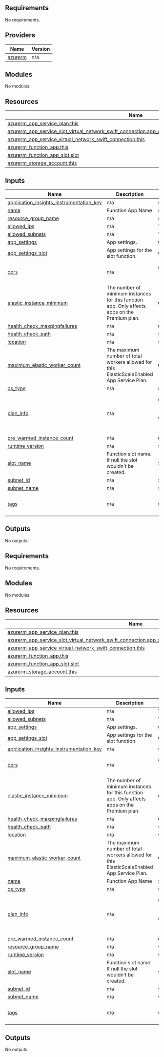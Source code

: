 ## Requirements

No requirements.

## Providers

| Name | Version |
|------|---------|
| <a name="provider_azurerm"></a> [azurerm](#provider\_azurerm) | n/a |

## Modules

No modules.

## Resources

| Name | Type |
|------|------|
| [azurerm_app_service_plan.this](https://registry.terraform.io/providers/hashicorp/azurerm/latest/docs/resources/app_service_plan) | resource |
| [azurerm_app_service_slot_virtual_network_swift_connection.app_service_slot_virtual_network_swift_connection](https://registry.terraform.io/providers/hashicorp/azurerm/latest/docs/resources/app_service_slot_virtual_network_swift_connection) | resource |
| [azurerm_app_service_virtual_network_swift_connection.this](https://registry.terraform.io/providers/hashicorp/azurerm/latest/docs/resources/app_service_virtual_network_swift_connection) | resource |
| [azurerm_function_app.this](https://registry.terraform.io/providers/hashicorp/azurerm/latest/docs/resources/function_app) | resource |
| [azurerm_function_app_slot.slot](https://registry.terraform.io/providers/hashicorp/azurerm/latest/docs/resources/function_app_slot) | resource |
| [azurerm_storage_account.this](https://registry.terraform.io/providers/hashicorp/azurerm/latest/docs/resources/storage_account) | resource |

## Inputs

| Name | Description | Type | Default | Required |
|------|-------------|------|---------|:--------:|
| <a name="input_application_insights_instrumentation_key"></a> [application\_insights\_instrumentation\_key](#input\_application\_insights\_instrumentation\_key) | n/a | `string` | n/a | yes |
| <a name="input_name"></a> [name](#input\_name) | Function App Name | `string` | n/a | yes |
| <a name="input_resource_group_name"></a> [resource\_group\_name](#input\_resource\_group\_name) | n/a | `string` | n/a | yes |
| <a name="input_allowed_ips"></a> [allowed\_ips](#input\_allowed\_ips) | n/a | `list(string)` | `[]` | no |
| <a name="input_allowed_subnets"></a> [allowed\_subnets](#input\_allowed\_subnets) | n/a | `list(string)` | `[]` | no |
| <a name="input_app_settings"></a> [app\_settings](#input\_app\_settings) | App settings. | `map(any)` | `{}` | no |
| <a name="input_app_settings_slot"></a> [app\_settings\_slot](#input\_app\_settings\_slot) | App settings for the slot function. | `map(any)` | `{}` | no |
| <a name="input_cors"></a> [cors](#input\_cors) | n/a | <pre>object({<br>    allowed_origins = list(string)<br>  })</pre> | `null` | no |
| <a name="input_elastic_instance_minimum"></a> [elastic\_instance\_minimum](#input\_elastic\_instance\_minimum) | The number of minimum instances for this function app. Only affects apps on the Premium plan. | `number` | `1` | no |
| <a name="input_health_check_maxpingfailures"></a> [health\_check\_maxpingfailures](#input\_health\_check\_maxpingfailures) | n/a | `number` | `10` | no |
| <a name="input_health_check_path"></a> [health\_check\_path](#input\_health\_check\_path) | n/a | `string` | `null` | no |
| <a name="input_location"></a> [location](#input\_location) | n/a | `string` | `"westeurope"` | no |
| <a name="input_maximum_elastic_worker_count"></a> [maximum\_elastic\_worker\_count](#input\_maximum\_elastic\_worker\_count) | The maximum number of total workers allowed for this ElasticScaleEnabled App Service Plan. | `number` | `1` | no |
| <a name="input_os_type"></a> [os\_type](#input\_os\_type) | n/a | `string` | `"linux"` | no |
| <a name="input_plan_info"></a> [plan\_info](#input\_plan\_info) | n/a | <pre>object({<br>    kind     = string<br>    sku_tier = string<br>    sku_size = string<br>    capacity = number<br>  })</pre> | <pre>{<br>  "capacity": 1,<br>  "kind": "elastic",<br>  "sku_size": "EP1",<br>  "sku_tier": "ElasticPremium"<br>}</pre> | no |
| <a name="input_pre_warmed_instance_count"></a> [pre\_warmed\_instance\_count](#input\_pre\_warmed\_instance\_count) | n/a | `number` | `1` | no |
| <a name="input_runtime_version"></a> [runtime\_version](#input\_runtime\_version) | n/a | `string` | `"~3"` | no |
| <a name="input_slot_name"></a> [slot\_name](#input\_slot\_name) | Function slot name. If null the slot wouldn't be created. | `string` | `null` | no |
| <a name="input_subnet_id"></a> [subnet\_id](#input\_subnet\_id) | n/a | `string` | `null` | no |
| <a name="input_subnet_name"></a> [subnet\_name](#input\_subnet\_name) | n/a | `string` | `null` | no |
| <a name="input_tags"></a> [tags](#input\_tags) | n/a | `map(any)` | <pre>{<br>  "CreatedBy": "Terraform"<br>}</pre> | no |

## Outputs

No outputs.
<!-- BEGINNING OF PRE-COMMIT-TERRAFORM DOCS HOOK -->
## Requirements

No requirements.

## Modules

No modules.

## Resources

| Name | Type |
|------|------|
| [azurerm_app_service_plan.this](https://registry.terraform.io/providers/hashicorp/azurerm/latest/docs/resources/app_service_plan) | resource |
| [azurerm_app_service_slot_virtual_network_swift_connection.app_service_slot_virtual_network_swift_connection](https://registry.terraform.io/providers/hashicorp/azurerm/latest/docs/resources/app_service_slot_virtual_network_swift_connection) | resource |
| [azurerm_app_service_virtual_network_swift_connection.this](https://registry.terraform.io/providers/hashicorp/azurerm/latest/docs/resources/app_service_virtual_network_swift_connection) | resource |
| [azurerm_function_app.this](https://registry.terraform.io/providers/hashicorp/azurerm/latest/docs/resources/function_app) | resource |
| [azurerm_function_app_slot.slot](https://registry.terraform.io/providers/hashicorp/azurerm/latest/docs/resources/function_app_slot) | resource |
| [azurerm_storage_account.this](https://registry.terraform.io/providers/hashicorp/azurerm/latest/docs/resources/storage_account) | resource |

## Inputs

| Name | Description | Type | Default | Required |
|------|-------------|------|---------|:--------:|
| <a name="input_allowed_ips"></a> [allowed\_ips](#input\_allowed\_ips) | n/a | `list(string)` | `[]` | no |
| <a name="input_allowed_subnets"></a> [allowed\_subnets](#input\_allowed\_subnets) | n/a | `list(string)` | `[]` | no |
| <a name="input_app_settings"></a> [app\_settings](#input\_app\_settings) | App settings. | `map(any)` | `{}` | no |
| <a name="input_app_settings_slot"></a> [app\_settings\_slot](#input\_app\_settings\_slot) | App settings for the slot function. | `map(any)` | `{}` | no |
| <a name="input_application_insights_instrumentation_key"></a> [application\_insights\_instrumentation\_key](#input\_application\_insights\_instrumentation\_key) | n/a | `string` | n/a | yes |
| <a name="input_cors"></a> [cors](#input\_cors) | n/a | <pre>object({<br>    allowed_origins = list(string)<br>  })</pre> | `null` | no |
| <a name="input_elastic_instance_minimum"></a> [elastic\_instance\_minimum](#input\_elastic\_instance\_minimum) | The number of minimum instances for this function app. Only affects apps on the Premium plan. | `number` | `1` | no |
| <a name="input_health_check_maxpingfailures"></a> [health\_check\_maxpingfailures](#input\_health\_check\_maxpingfailures) | n/a | `number` | `10` | no |
| <a name="input_health_check_path"></a> [health\_check\_path](#input\_health\_check\_path) | n/a | `string` | `null` | no |
| <a name="input_location"></a> [location](#input\_location) | n/a | `string` | `"westeurope"` | no |
| <a name="input_maximum_elastic_worker_count"></a> [maximum\_elastic\_worker\_count](#input\_maximum\_elastic\_worker\_count) | The maximum number of total workers allowed for this ElasticScaleEnabled App Service Plan. | `number` | `1` | no |
| <a name="input_name"></a> [name](#input\_name) | Function App Name | `string` | n/a | yes |
| <a name="input_os_type"></a> [os\_type](#input\_os\_type) | n/a | `string` | `"linux"` | no |
| <a name="input_plan_info"></a> [plan\_info](#input\_plan\_info) | n/a | <pre>object({<br>    kind     = string<br>    sku_tier = string<br>    sku_size = string<br>    capacity = number<br>  })</pre> | <pre>{<br>  "capacity": 1,<br>  "kind": "elastic",<br>  "sku_size": "EP1",<br>  "sku_tier": "ElasticPremium"<br>}</pre> | no |
| <a name="input_pre_warmed_instance_count"></a> [pre\_warmed\_instance\_count](#input\_pre\_warmed\_instance\_count) | n/a | `number` | `1` | no |
| <a name="input_resource_group_name"></a> [resource\_group\_name](#input\_resource\_group\_name) | n/a | `string` | n/a | yes |
| <a name="input_runtime_version"></a> [runtime\_version](#input\_runtime\_version) | n/a | `string` | `"~3"` | no |
| <a name="input_slot_name"></a> [slot\_name](#input\_slot\_name) | Function slot name. If null the slot wouldn't be created. | `string` | `null` | no |
| <a name="input_subnet_id"></a> [subnet\_id](#input\_subnet\_id) | n/a | `string` | `null` | no |
| <a name="input_subnet_name"></a> [subnet\_name](#input\_subnet\_name) | n/a | `string` | `null` | no |
| <a name="input_tags"></a> [tags](#input\_tags) | n/a | `map(any)` | <pre>{<br>  "CreatedBy": "Terraform"<br>}</pre> | no |

## Outputs

No outputs.
<!-- END OF PRE-COMMIT-TERRAFORM DOCS HOOK -->
